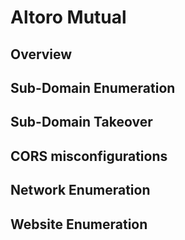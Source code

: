 # Altoro Mutual

## Overview

## Sub-Domain Enumeration

## Sub-Domain Takeover

## CORS misconfigurations

## Network Enumeration

## Website Enumeration
